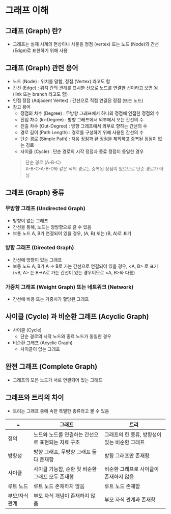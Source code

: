 # 그래프 이해
## 그래프 (Graph) 란?
- 그래프는 실제 시계의 현상이나 사물을 정점 (vertex) 또는 노드 (Node)와 간선 (Edge)로 표현하기 위해 사용

## 그래프 (Graph) 관련 용어
- 노드 (Node) : 위치를 말함, 정점 (Vertex) 라고도 함
- 간선 (Edge) : 위치 간의 관계를 표시한 선으로 노드를 연결한 선이라고 보면 됨 (link 또는 branch 라고도 함)
- 인접 정점 (Adjacent Vertex) : 간선으로 직접 연결된 정점 (또는 노드)
- 참고 용어
    - 정점의 차수 (Degree) : 무방향 그래프에서 하나의 정점에 인접한 정점의 수
    - 진입 차수 (In-Degree) : 방향 그래프에서 외부에서 오는 간선의 수
    - 진출 차수 (Out-Degree) : 방향 그래프에서 외부로 향하는 간선의 수
    - 경로 길이 (Path Length) : 경로를 구성하기 위해 사용된 간선의 수
    - 단순 경로 (Simple Path) : 처음 정점과 끝 정점을 제외하고 중복된 정점이 없는 경로
    - 사이클 (Cycle) : 단순 경로의 시작 정점과 종료 정점이 동일한 경우
    > 단순 경로 (A-B-C)<br>
  > A-B-C-A-B-D와 같은 식의 경로는 중복된 정점이 있으므로 단순 경로가 아님

## 그래프 (Graph) 종류
### 무방향 그래프 (Undirected Graph)
- 방향이 없는 그래프
- 간선을 통해, 노드는 양방향으로 갈 수 있음
- 보통 노드 A, B가 연결되어 있을 경우, (A, B) 또는 (B, A)로 표기

### 방향 그래프 (Directed Graph)
- 간선에 방향이 있는 그래프
- 보통 노드 A, B가 A -> B로 가는 간선으로 연결되어 있을 경우, <A, B> 로 표기
  (<B, A> 는 B->A로 가는 간선이 있는 경우이므로 <A, B>와 다름)
  
### 가중치 그래프 (Weight Graph) 또는 네트워크 (Network)
- 간선에 비용 또는 가중치가 할당된 그래프

## 사이클 (Cycle) 과 비순환 그래프 (Acyclic Graph)
- 사이클 (Cycle)
    - 단순 경로의 시작 노드와 종료 노드가 동일한 경우
- 비순환 그래프 (Acyclic Graph)
    - 사이클이 없는 그래프

## 완전 그래프 (Complete Graph)
- 그래프의 모든 노드가 서로 연결되어 있는 그래프

## 그래프와 트리의 차이
- 트리는 그래프 중에 속한 특별한 종류라고 볼 수 있음


|=|그래프|트리|
|---|-----|-----|
|정의|노드와 노드를 연결하는 간선으로 표현되는 자료 구조|그래프의 한 종류, 방향성이 있는 비순환 그래프|
|방향성|방향 그래프, 무방향 그래프 둘 다 존재함|방향 그래프만 존재함|
|사이클|사이클 가능함, 순환 및 비순환 그래프 모두 존재함|비순환 그래프로 사이클이 존재하지 않음|
|루트 노드|루트 노드 존재하지 않음|루트 노드 존재함|
|부모/자식 관계|부모 자식 개념이 존재하지 않음|부모 자식 관계과 존재함|
